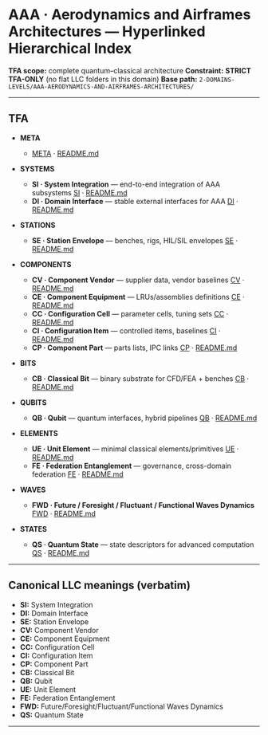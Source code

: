 # AAA · Aerodynamics and Airframes Architectures — Hyperlinked Hierarchical Index

**TFA scope:** complete quantum–classical architecture
**Constraint:** **STRICT TFA-ONLY** (no flat LLC folders in this domain)
**Base path:** `2-DOMAINS-LEVELS/AAA-AERODYNAMICS-AND-AIRFRAMES-ARCHITECTURES/`

---

## TFA

* **META**

  * [META](2-DOMAINS-LEVELS/AAA-AERODYNAMICS-AND-AIRFRAMES-ARCHITECTURES/TFA/META/) · [README.md](2-DOMAINS-LEVELS/AAA-AERODYNAMICS-AND-AIRFRAMES-ARCHITECTURES/TFA/META/README.md)

* **SYSTEMS**

  * **SI · System Integration** — end-to-end integration of AAA subsystems
    [SI](2-DOMAINS-LEVELS/AAA-AERODYNAMICS-AND-AIRFRAMES-ARCHITECTURES/TFA/SYSTEMS/SI/) · [README.md](2-DOMAINS-LEVELS/AAA-AERODYNAMICS-AND-AIRFRAMES-ARCHITECTURES/TFA/SYSTEMS/SI/README.md)
  * **DI · Domain Interface** — stable external interfaces for AAA
    [DI](2-DOMAINS-LEVELS/AAA-AERODYNAMICS-AND-AIRFRAMES-ARCHITECTURES/TFA/SYSTEMS/DI/) · [README.md](2-DOMAINS-LEVELS/AAA-AERODYNAMICS-AND-AIRFRAMES-ARCHITECTURES/TFA/SYSTEMS/DI/README.md)

* **STATIONS**

  * **SE · Station Envelope** — benches, rigs, HIL/SIL envelopes
    [SE](2-DOMAINS-LEVELS/AAA-AERODYNAMICS-AND-AIRFRAMES-ARCHITECTURES/TFA/STATIONS/SE/) · [README.md](2-DOMAINS-LEVELS/AAA-AERODYNAMICS-AND-AIRFRAMES-ARCHITECTURES/TFA/STATIONS/SE/README.md)

* **COMPONENTS**

  * **CV · Component Vendor** — supplier data, vendor baselines
    [CV](2-DOMAINS-LEVELS/AAA-AERODYNAMICS-AND-AIRFRAMES-ARCHITECTURES/TFA/COMPONENTS/CV/) · [README.md](2-DOMAINS-LEVELS/AAA-AERODYNAMICS-AND-AIRFRAMES-ARCHITECTURES/TFA/COMPONENTS/CV/README.md)
  * **CE · Component Equipment** — LRUs/assemblies definitions
    [CE](2-DOMAINS-LEVELS/AAA-AERODYNAMICS-AND-AIRFRAMES-ARCHITECTURES/TFA/COMPONENTS/CE/) · [README.md](2-DOMAINS-LEVELS/AAA-AERODYNAMICS-AND-AIRFRAMES-ARCHITECTURES/TFA/COMPONENTS/CE/README.md)
  * **CC · Configuration Cell** — parameter cells, tuning sets
    [CC](2-DOMAINS-LEVELS/AAA-AERODYNAMICS-AND-AIRFRAMES-ARCHITECTURES/TFA/COMPONENTS/CC/) · [README.md](2-DOMAINS-LEVELS/AAA-AERODYNAMICS-AND-AIRFRAMES-ARCHITECTURES/TFA/COMPONENTS/CC/README.md)
  * **CI · Configuration Item** — controlled items, baselines
    [CI](2-DOMAINS-LEVELS/AAA-AERODYNAMICS-AND-AIRFRAMES-ARCHITECTURES/TFA/COMPONENTS/CI/) · [README.md](2-DOMAINS-LEVELS/AAA-AERODYNAMICS-AND-AIRFRAMES-ARCHITECTURES/TFA/COMPONENTS/CI/README.md)
  * **CP · Component Part** — parts lists, IPC links
    [CP](2-DOMAINS-LEVELS/AAA-AERODYNAMICS-AND-AIRFRAMES-ARCHITECTURES/TFA/COMPONENTS/CP/) · [README.md](2-DOMAINS-LEVELS/AAA-AERODYNAMICS-AND-AIRFRAMES-ARCHITECTURES/TFA/COMPONENTS/CP/README.md)

* **BITS**

  * **CB · Classical Bit** — binary substrate for CFD/FEA + benches
    [CB](2-DOMAINS-LEVELS/AAA-AERODYNAMICS-AND-AIRFRAMES-ARCHITECTURES/TFA/BITS/CB/) · [README.md](2-DOMAINS-LEVELS/AAA-AERODYNAMICS-AND-AIRFRAMES-ARCHITECTURES/TFA/BITS/CB/README.md)

* **QUBITS**

  * **QB · Qubit** — quantum interfaces, hybrid pipelines
    [QB](2-DOMAINS-LEVELS/AAA-AERODYNAMICS-AND-AIRFRAMES-ARCHITECTURES/TFA/QUBITS/QB/) · [README.md](2-DOMAINS-LEVELS/AAA-AERODYNAMICS-AND-AIRFRAMES-ARCHITECTURES/TFA/QUBITS/QB/README.md)

* **ELEMENTS**

  * **UE · Unit Element** — minimal classical elements/primitives
    [UE](2-DOMAINS-LEVELS/AAA-AERODYNAMICS-AND-AIRFRAMES-ARCHITECTURES/TFA/ELEMENTS/UE/) · [README.md](2-DOMAINS-LEVELS/AAA-AERODYNAMICS-AND-AIRFRAMES-ARCHITECTURES/TFA/ELEMENTS/UE/README.md)
  * **FE · Federation Entanglement** — governance, cross-domain federation
    [FE](2-DOMAINS-LEVELS/AAA-AERODYNAMICS-AND-AIRFRAMES-ARCHITECTURES/TFA/ELEMENTS/FE/) · [README.md](2-DOMAINS-LEVELS/AAA-AERODYNAMICS-AND-AIRFRAMES-ARCHITECTURES/TFA/ELEMENTS/FE/README.md)

* **WAVES**

  * **FWD · Future / Foresight / Fluctuant / Functional Waves Dynamics**
    [FWD](2-DOMAINS-LEVELS/AAA-AERODYNAMICS-AND-AIRFRAMES-ARCHITECTURES/TFA/WAVES/FWD/) · [README.md](2-DOMAINS-LEVELS/AAA-AERODYNAMICS-AND-AIRFRAMES-ARCHITECTURES/TFA/WAVES/FWD/README.md)

* **STATES**

  * **QS · Quantum State** — state descriptors for advanced computation
    [QS](2-DOMAINS-LEVELS/AAA-AERODYNAMICS-AND-AIRFRAMES-ARCHITECTURES/TFA/STATES/QS/) · [README.md](2-DOMAINS-LEVELS/AAA-AERODYNAMICS-AND-AIRFRAMES-ARCHITECTURES/TFA/STATES/QS/README.md)

---

## Canonical LLC meanings (verbatim)

* **SI:** System Integration
* **DI:** Domain Interface
* **SE:** Station Envelope
* **CV:** Component Vendor
* **CE:** Component Equipment
* **CC:** Configuration Cell
* **CI:** Configuration Item
* **CP:** Component Part
* **CB:** Classical Bit
* **QB:** Qubit
* **UE:** Unit Element
* **FE:** Federation Entanglement
* **FWD:** Future/Foresight/Fluctuant/Functional Waves Dynamics
* **QS:** Quantum State

---

